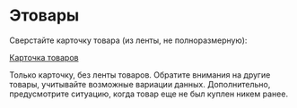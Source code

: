 # Этовары

Сверстайте карточку товара (из ленты, не полноразмерную):

[Карточка товаров](https://www.figma.com/file/6vt0KznHAlEmuWCQks64gj/%D1%87%D1%80%D0%B5%D0%B7%D0%B2%D1%8B%D1%87-%D1%81%D0%B8%D1%82%D1%83%D0%B0%D1%86%D0%B8%D0%B8-(Copy)?type=design&node-id=492-13357&mode=design&t=FacCYkpkV461A3Tk-4)

Только карточку, без ленты товаров. Обратите внимания на другие товары, учитывайте возможные вариации данных. Дополнительно, предусмотрите ситуацию, когда товар еще не был куплен никем ранее.
